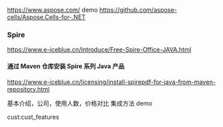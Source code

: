 https://www.aspose.com/
demo
https://github.com/aspose-cells/Aspose.Cells-for-.NET

### Spire
https://www.e-iceblue.cn/Introduce/Free-Spire-Office-JAVA.html

#### 通过 Maven 仓库安装 Spire 系列 Java 产品 
https://www.e-iceblue.cn/licensing/install-spirepdf-for-java-from-maven-repository.html


基本介绍，公司，使用人数，价格对比
集成方法
demo 


cust:cust_features